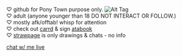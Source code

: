♡ github for Pony Town purpose only.  ![Alt Tag](https://file.garden/ZnGVpv7aF21WeOzY/PT.png) <br>
♡ adult (anyone younger than 18 DO NOT INTERACT OR FOLLOW.) <br>
♡ mostly afk/offtab! whisp for attention <br>
♡ check out [carrd](https://lynton.carrd.co/) & sign [atabook](https://fuzzy-lynt.atabook.org/) <br>
♡ [strawpage](https://fuzzy-lynt.straw.page/) is only drawings & chats - no info

[chat w/ me live](https://my.cbox.ws/lynt-chat)
